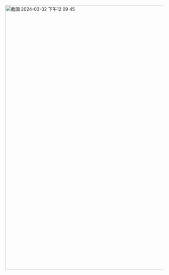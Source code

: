 

<img width="844" alt="截圖 2024-03-02 下午12 09 45" src="https://github.com/HoaChengChang/sell_tree/assets/93926929/ee5552a3-de1b-4b74-a872-f9eb49a8ffd0">
